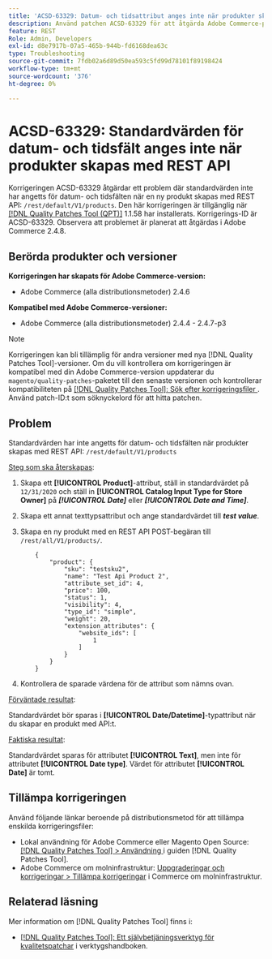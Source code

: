 ```yaml
---
title: 'ACSD-63329: Datum- och tidsattribut anges inte när produkter skapas med REST API'
description: Använd patchen ACSD-63329 för att åtgärda Adobe Commerce-problemet där standardvärden inte har angetts för datum- och tidsfälten när du skapar produkter med REST API.
feature: REST
Role: Admin, Developers
exl-id: d8e7917b-07a5-465b-944b-fd6168dea63c
type: Troubleshooting
source-git-commit: 7fdb02a6d89d50ea593c5fd99d78101f89198424
workflow-type: tm+mt
source-wordcount: '376'
ht-degree: 0%

---
```


# ACSD-63329: Standardvärden för datum- och tidsfält anges inte när produkter skapas med REST API

Korrigeringen ACSD-63329 åtgärdar ett problem där standardvärden inte har angetts för datum- och tidsfälten när en ny produkt skapas med REST API: `/rest/default/V1/products`. Den här korrigeringen är tillgänglig när [[!DNL Quality Patches Tool (QPT)]](/help/tools/quality-patches-tool/quality-patches-tool-to-self-serve-quality-patches.md) 1.1.58 har installerats. Korrigerings-ID är ACSD-63329. Observera att problemet är planerat att åtgärdas i Adobe Commerce 2.4.8.

## Berörda produkter och versioner

**Korrigeringen har skapats för Adobe Commerce-version:**

* Adobe Commerce (alla distributionsmetoder) 2.4.6

**Kompatibel med Adobe Commerce-versioner:**

* Adobe Commerce (alla distributionsmetoder) 2.4.4 - 2.4.7-p3

>[!NOTE]
>
>Korrigeringen kan bli tillämplig för andra versioner med nya [!DNL Quality Patches Tool]-versioner. Om du vill kontrollera om korrigeringen är kompatibel med din Adobe Commerce-version uppdaterar du `magento/quality-patches`-paketet till den senaste versionen och kontrollerar kompatibiliteten på [[!DNL Quality Patches Tool]: Sök efter korrigeringsfiler ](https://experienceleague.adobe.com/tools/commerce-quality-patches/index.html). Använd patch-ID:t som söknyckelord för att hitta patchen.

## Problem

Standardvärden har inte angetts för datum- och tidsfälten när produkter skapas med REST API: `/rest/default/V1/products`

<u>Steg som ska återskapas</u>:

1. Skapa ett **[!UICONTROL Product]**-attribut, ställ in standardvärdet på `12/31/2020` och ställ in **[!UICONTROL Catalog Input Type for Store Owner]** på ***[!UICONTROL Date]*** eller ***[!UICONTROL Date and Time]***.
1. Skapa ett annat texttypsattribut och ange standardvärdet till ***test value***.
1. Skapa en ny produkt med en REST API POST-begäran till `/rest/all/V1/products/`.

   ```
       {
           "product": {
               "sku": "testsku2",
               "name": "Test Api Product 2",
               "attribute_set_id": 4,
               "price": 100,
               "status": 1,
               "visibility": 4,
               "type_id": "simple",
               "weight": 20,
               "extension_attributes": {
                   "website_ids": [
                       1
                   ]
               }
           }
       }
   ```

1. Kontrollera de sparade värdena för de attribut som nämns ovan.

<u>Förväntade resultat</u>:

Standardvärdet bör sparas i **[!UICONTROL Date/Datetime]**-typattribut när du skapar en produkt med API:t.

<u>Faktiska resultat</u>:

Standardvärdet sparas för attributet **[!UICONTROL Text]**, men inte för attributet **[!UICONTROL Date type]**. Värdet för attributet **[!UICONTROL Date]** är tomt.

## Tillämpa korrigeringen

Använd följande länkar beroende på distributionsmetod för att tillämpa enskilda korrigeringsfiler:

* Lokal användning för Adobe Commerce eller Magento Open Source: [[!DNL Quality Patches Tool] > Användning ](/help/tools/quality-patches-tool/usage.md) i guiden [!DNL Quality Patches Tool].
* Adobe Commerce om molninfrastruktur: [Uppgraderingar och korrigeringar > Tillämpa korrigeringar](https://experienceleague.adobe.com/docs/commerce-cloud-service/user-guide/develop/upgrade/apply-patches.html) i Commerce om molninfrastruktur.

## Relaterad läsning

Mer information om [!DNL Quality Patches Tool] finns i:

* [[!DNL Quality Patches Tool]: Ett självbetjäningsverktyg för kvalitetspatchar](/help/tools/quality-patches-tool/quality-patches-tool-to-self-serve-quality-patches.md) i verktygshandboken.
